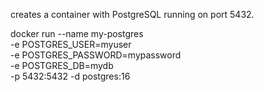 
creates a container with PostgreSQL running on port 5432.

docker run --name my-postgres \
-e POSTGRES_USER=myuser \
-e POSTGRES_PASSWORD=mypassword \
-e POSTGRES_DB=mydb \
-p 5432:5432 -d postgres:16
